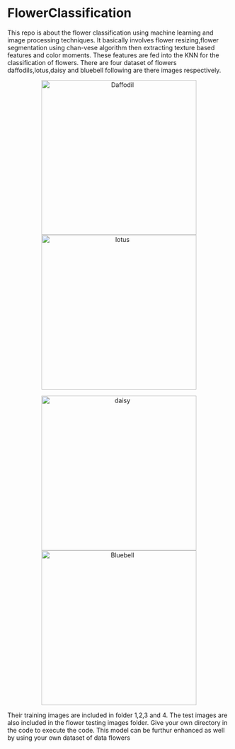 # FlowerClassification
This repo is about the flower classification using machine learning and image processing techniques.
It basically involves flower resizing,flower segmentation using chan-vese algorithm then extracting texture based features and color moments.
These features are fed into the KNN for the classification of flowers.
There are four dataset of flowers daffodils,lotus,daisy and bluebell following are there images respectively.
<p align="center">
  <img src="https://github.com/M-Danyal-Asim/FlowerClassification/blob/master/flower_testing_images/Daffodil1.jpg" width="350" title="Daffodil">
  <img src="https://github.com/M-Danyal-Asim/FlowerClassification/blob/master/flower_testing_images/Lotus1.jpg" width="350" title="lotus">
</p>
<p align="center">
  <img src="https://github.com/M-Danyal-Asim/FlowerClassification/blob/master/flower_testing_images/Daisy1.jpg" width="350" title="daisy">
  <img src="https://github.com/M-Danyal-Asim/FlowerClassification/blob/master/flower_testing_images/Bluebell1.jpg" width="350" title="Bluebell">
</p>
Their  training images are included in folder 1,2,3 and 4.
The test images are also included in the flower testing images folder.
Give your own directory in the code to execute the code.
This model can be furthur enhanced as well by using your own dataset of data flowers
